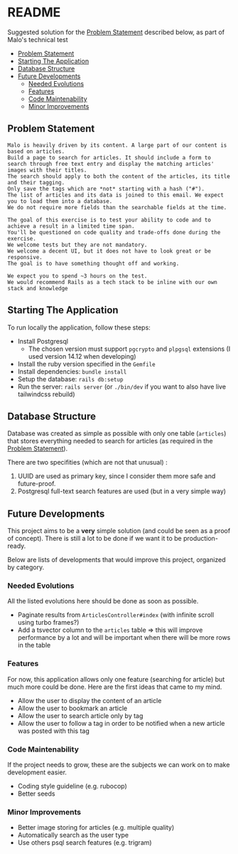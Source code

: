 # README

Suggested solution for the [Problem Statement](#problem-statement) described below, as part of Malo's technical test

* [Problem Statement](#problem-statement)
* [Starting The Application](#starting-the-application)
* [Database Structure](#database-structure)
* [Future Developments](#future-developments)
  * [Needed Evolutions](#needed-evolutions)
  * [Features](#features)
  * [Code Maintenability](#code-maintenability)
  * [Minor Improvements](#minor-improvements)

## Problem Statement

```
Malo is heavily driven by its content. A large part of our content is based on articles.
Build a page to search for articles. It should include a form to search through free text entry and display the matching articles' images with their titles.
The search should apply to both the content of the articles, its title and their tagging.
Only save the tags which are *not* starting with a hash ("#").
The list of articles and its data is joined to this email. We expect you to load them into a database.
We do not require more fields than the searchable fields at the time.

The goal of this exercise is to test your ability to code and to achieve a result in a limited time span.
You'll be questioned on code quality and trade-offs done during the exercise.
We welcome tests but they are not mandatory.
We welcome a decent UI, but it does not have to look great or be responsive.
The goal is to have something thought off and working.

We expect you to spend ~3 hours on the test.
We would recommend Rails as a tech stack to be inline with our own stack and knowledge
```

## Starting The Application

To run locally the application, follow these steps:

* Install Postgresql
  * The chosen version must support `pgcrypto` and `plpgsql` extensions (I used version 14.12 when developing)
* Install the ruby version specified in the `Gemfile`
* Install dependencies: `bundle install`
* Setup the database: `rails db:setup`
* Run the server: `rails server` (or `./bin/dev` if you want to also have live tailwindcss rebuild)

## Database Structure

Database was created as simple as possible with only one table (`articles`) that stores everything needed to search for articles (as required in the [Problem Statement](#problem-statement)).

There are two specifities (which are not that unusual) :
1. UUID are used as primary key, since I consider them more safe and future-proof.
2. Postgresql full-text search features are used (but in a very simple way)

## Future Developments

This project aims to be a **very** simple solution (and could be seen as a proof of concept). There is still a lot to be done if we want it to be production-ready.

Below are lists of developments that would improve this project, organized by category.

### Needed Evolutions

All the listed evolutions here should be done as soon as possible.

* Paginate results from `ArticlesController#index` (with infinite scroll using turbo frames?)
* Add a tsvector column to the `articles` table => this will improve performance by a lot and will be important when there will be more rows in the table

### Features

For now, this application allows only one feature (searching for article) but much more could be done. Here are the first ideas that came to my mind.

* Allow the user to display the content of an article
* Allow the user to bookmark an article
* Allow the user to search article only by tag
* Allow the user to follow a tag in order to be notified when a new article was posted with this tag

### Code Maintenability

If the project needs to grow, these are the subjects we can work on to make development easier.

* Coding style guideline (e.g. rubocop)
* Better seeds

### Minor Improvements

* Better image storing for articles (e.g. multiple quality)
* Automatically search as the user type
* Use others psql search features (e.g. trigram)

